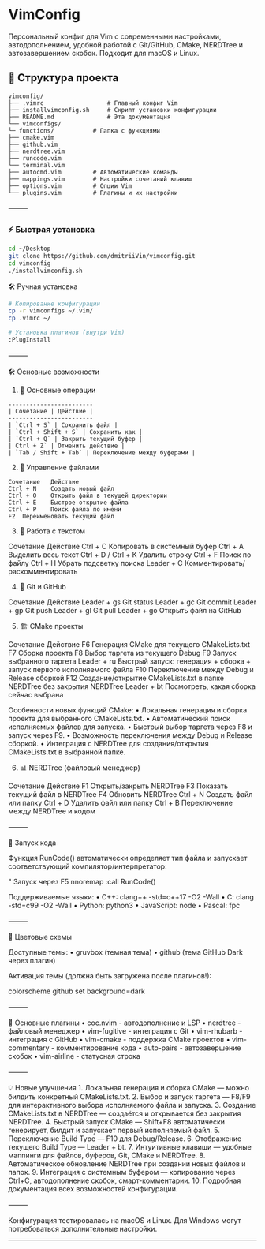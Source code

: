 # VimConfig



Персональный конфиг для Vim с современными настройками, автодополнением, удобной работой с Git/GitHub, CMake, NERDTree и автозавершением скобок. Подходит для macOS и Linux.


## 📂 Структура проекта
```
vimconfig/
├── .vimrc                  # Главный конфиг Vim
├── installvimconfig.sh     # Скрипт установки конфигурации
├── README.md               # Эта документация
└── vimconfigs/
└─ functions/           # Папка с функциями
├── cmake.vim
├── github.vim
├── nerdtree.vim
├── runcode.vim
└── terminal.vim
├── autocmd.vim         # Автоматические команды
├── mappings.vim        # Настройки сочетаний клавиш
├── options.vim         # Опции Vim
└── plugins.vim         # Плагины и их настройки
```
⸻
### ⚡ Быстрая установка

```bash
cd ~/Desktop
git clone https://github.com/dmitriiVin/vimconfig.git
cd vimconfig
./installvimconfig.sh
```
🛠 Ручная установка
```bash
# Копирование конфигурации
cp -r vimconfigs ~/.vim/
cp .vimrc ~/

# Установка плагинов (внутри Vim)
:PlugInstall
```

⸻

🛠 Основные возможности

1. 🎯 Основные операции
```
------------------------
| Сочетание | Действие |
------------------------
| `Ctrl + S` | Сохранить файл |
| `Ctrl + Shift + S` | Сохранить как |
| `Ctrl + Q` | Закрыть текущий буфер |
| Ctrl + Z` | Отменить действие | 
| `Tab / Shift + Tab` | Переключение между буферами |
```
2. 📁 Управление файлами
```
Сочетание	Действие
Ctrl + N	Создать новый файл
Ctrl + O	Открыть файл в текущей директории
Ctrl + E	Быстрое открытие файла
Ctrl + P	Поиск файла по имени
F2	Переименовать текущий файл
```
3. 🔧 Работа с текстом

Сочетание	Действие
Ctrl + C	Копировать в системный буфер
Ctrl + A	Выделить весь текст
Ctrl + D / Ctrl + K	Удалить строку
Ctrl + F	Поиск по файлу
Ctrl + H	Убрать подсветку поиска
Leader + C	Комментировать/раскомментировать

4. 🐙 Git и GitHub

Сочетание	Действие
Leader + gs	Git status
Leader + gc	Git commit
Leader + gp	Git push
Leader + gl	Git pull
Leader + go	Открыть файл на GitHub

5. 🏗️ CMake проекты

Сочетание	Действие
F6	Генерация CMake для текущего CMakeLists.txt
F7	Сборка проекта
F8	Выбор таргета из текущего Debug
F9	Запуск выбранного таргета
Leader + ru	Быстрый запуск: генерация + сборка + запуск первого исполняемого файла
F10	Переключение между Debug и Release сборкой
F12	Создание/открытие CMakeLists.txt в папке NERDTree без закрытия NERDTree
Leader + bt	Посмотреть, какая сборка сейчас выбрана

Особенности новых функций CMake:
	•	Локальная генерация и сборка проекта для выбранного CMakeLists.txt.
	•	Автоматический поиск исполняемых файлов для запуска.
	•	Быстрый выбор таргета через F8 и запуск через F9.
	•	Возможность переключения между Debug и Release сборкой.
	•	Интеграция с NERDTree для создания/открытия CMakeLists.txt в выбранной папке.

6. 📊 NERDTree (файловый менеджер)

Сочетание	Действие
F1	Открыть/закрыть NERDTree
F3	Показать текущий файл в NERDTree
F4	Обновить NERDTree
Ctrl + N	Создать файл или папку
Ctrl + D	Удалить файл или папку
Ctrl + B	Переключение между NERDTree и кодом


⸻

🚀 Запуск кода

Функция RunCode() автоматически определяет тип файла и запускает соответствующий компилятор/интерпретатор:

" Запуск через F5
nnoremap <F5> :call RunCode()<CR>

Поддерживаемые языки:
	•	C++: clang++ -std=c++17 -O2 -Wall
	•	C: clang -std=c99 -O2 -Wall
	•	Python: python3
	•	JavaScript: node
	•	Pascal: fpc

⸻

🎨 Цветовые схемы

Доступные темы:
	•	gruvbox (темная тема)
	•	github (тема GitHub Dark через плагин)

Активация темы (должна быть загружена после плагинов!):

colorscheme github
set background=dark


⸻

🔌 Основные плагины
	•	coc.nvim - автодополнение и LSP
	•	nerdtree - файловый менеджер
	•	vim-fugitive - интеграция с Git
	•	vim-rhubarb - интеграция с GitHub
	•	vim-cmake - поддержка CMake проектов
	•	vim-commentary - комментирование кода
	•	auto-pairs - автозавершение скобок
	•	vim-airline - статусная строка

⸻

💡 Новые улучшения
	1.	Локальная генерация и сборка CMake — можно билдить конкретный CMakeLists.txt.
	2.	Выбор и запуск таргета — F8/F9 для интерактивного выбора исполняемого файла и запуска.
	3.	Создание CMakeLists.txt в NERDTree — создаётся и открывается без закрытия NERDTree.
	4.	Быстрый запуск CMake — Shift+F8 автоматически генерирует, билдит и запускает первый исполняемый файл.
	5.	Переключение Build Type — F10 для Debug/Release.
	6.	Отображение текущего Build Type — Leader + bt.
	7.	Интуитивные клавиши — удобные маппинги для файлов, буферов, Git, CMake и NERDTree.
	8.	Автоматическое обновление NERDTree при создании новых файлов и папок.
	9.	Интеграция с системным буфером — копирование через Ctrl+C, автодополнение скобок, смарт-комментарии.
	10.	Подробная документация всех возможностей конфигурации.

⸻

Конфигурация тестировалась на macOS и Linux. Для Windows могут потребоваться дополнительные настройки.

---
